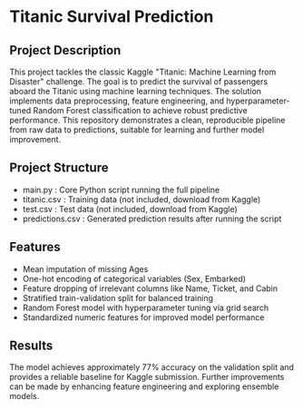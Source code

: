 # Titanic Survival Prediction
## Project Description
This project tackles the classic Kaggle "Titanic: Machine Learning from Disaster" challenge. The goal is to predict the survival of passengers aboard the Titanic using machine learning techniques. The solution implements data preprocessing, feature engineering, and hyperparameter-tuned Random Forest classification to achieve robust predictive performance. This repository demonstrates a clean, reproducible pipeline from raw data to predictions, suitable for learning and further model improvement.
## Project Structure
- main.py : Core Python script running the full pipeline
- titanic.csv : Training data (not included, download from Kaggle)
- test.csv : Test data (not included, download from Kaggle)
- predictions.csv : Generated prediction results after running the script
## Features
- Mean imputation of missing Ages
- One-hot encoding of categorical variables (Sex, Embarked)
- Feature dropping of irrelevant columns like Name, Ticket, and Cabin
- Stratified train-validation split for balanced training
- Random Forest model with hyperparameter tuning via grid search
- Standardized numeric features for improved model performance
## Results
The model achieves approximately 77% accuracy on the validation split and provides a reliable baseline for Kaggle submission. Further improvements can be made by enhancing feature engineering and exploring ensemble models.
